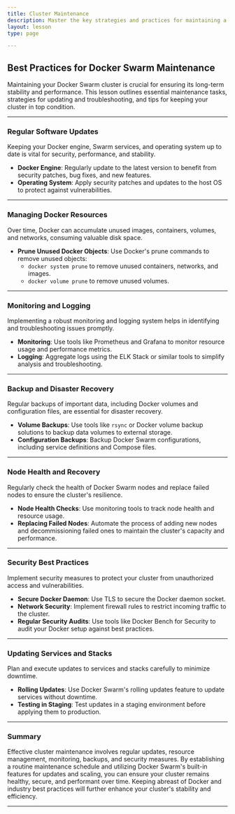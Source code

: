 ```yaml
---
title: Cluster Maintenance
description: Master the key strategies and practices for maintaining a healthy and efficient Docker Swarm cluster, ensuring long-term stability and performance.
layout: lesson
type: page

---
```


## Best Practices for Docker Swarm Maintenance

Maintaining your Docker Swarm cluster is crucial for ensuring its long-term stability and performance. This lesson outlines essential maintenance tasks, strategies for updating and troubleshooting, and tips for keeping your cluster in top condition.

---

### Regular Software Updates

Keeping your Docker engine, Swarm services, and operating system up to date is vital for security, performance, and stability.

- **Docker Engine**: Regularly update to the latest version to benefit from security patches, bug fixes, and new features.
- **Operating System**: Apply security patches and updates to the host OS to protect against vulnerabilities.

---

### Managing Docker Resources

Over time, Docker can accumulate unused images, containers, volumes, and networks, consuming valuable disk space.

- **Prune Unused Docker Objects**: Use Docker's prune commands to remove unused objects:
  - `docker system prune` to remove unused containers, networks, and images.
  - `docker volume prune` to remove unused volumes.

---

### Monitoring and Logging

Implementing a robust monitoring and logging system helps in identifying and troubleshooting issues promptly.

- **Monitoring**: Use tools like Prometheus and Grafana to monitor resource usage and performance metrics.
- **Logging**: Aggregate logs using the ELK Stack or similar tools to simplify analysis and troubleshooting.

---

### Backup and Disaster Recovery

Regular backups of important data, including Docker volumes and configuration files, are essential for disaster recovery.

- **Volume Backups**: Use tools like `rsync` or Docker volume backup solutions to backup data volumes to external storage.
- **Configuration Backups**: Backup Docker Swarm configurations, including service definitions and Compose files.

---

### Node Health and Recovery

Regularly check the health of Docker Swarm nodes and replace failed nodes to ensure the cluster's resilience.

- **Node Health Checks**: Use monitoring tools to track node health and resource usage.
- **Replacing Failed Nodes**: Automate the process of adding new nodes and decommissioning failed ones to maintain the cluster's capacity and performance.

---

### Security Best Practices

Implement security measures to protect your cluster from unauthorized access and vulnerabilities.

- **Secure Docker Daemon**: Use TLS to secure the Docker daemon socket.
- **Network Security**: Implement firewall rules to restrict incoming traffic to the cluster.
- **Regular Security Audits**: Use tools like Docker Bench for Security to audit your Docker setup against best practices.

---

### Updating Services and Stacks

Plan and execute updates to services and stacks carefully to minimize downtime.

- **Rolling Updates**: Use Docker Swarm's rolling updates feature to update services without downtime.
- **Testing in Staging**: Test updates in a staging environment before applying them to production.

---

### Summary

Effective cluster maintenance involves regular updates, resource management, monitoring, backups, and security measures. By establishing a routine maintenance schedule and utilizing Docker Swarm's built-in features for updates and scaling, you can ensure your cluster remains healthy, secure, and performant over time. Keeping abreast of Docker and industry best practices will further enhance your cluster's stability and efficiency.

---
